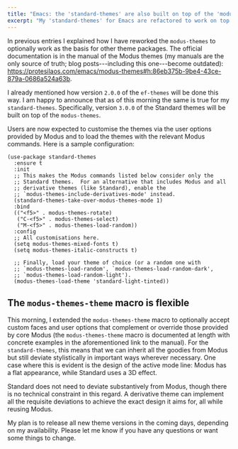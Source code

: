 ```yaml
---
title: "Emacs: the 'standard-themes' are also built on top of the 'modus-themes'"
excerpt: "My 'standard-themes' for Emacs are refactored to work on top of my 'modus-themes', thus inheriting their extensive face coverage and customisability."
---
```


In previous entries I explained how I have reworked the `modus-themes`
to optionally work as the basis for other theme packages. The official
documentation is in the manual of the Modus themes (my manuals are the
only source of truth; blog posts---including this one---become outdated):
<https://protesilaos.com/emacs/modus-themes#h:86eb375b-9be4-43ce-879a-0686a524a63b>.

I already mentioned how version `2.0.0` of the `ef-themes` will be
done this way. I am happy to announce that as of this morning the same
is true for my `standard-themes`. Specifically, version `3.0.0` of the
Standard themes will be built on top of the `modus-themes`.

Users are now expected to customise the themes via the user options
provided by Modus and to load the themes with the relevant Modus
commands. Here is a sample configuration:

```elisp
(use-package standard-themes
  :ensure t
  :init
  ;; This makes the Modus commands listed below consider only the
  ;; Standard themes.  For an alternative that includes Modus and all
  ;; derivative themes (like Standard), enable the
  ;; `modus-themes-include-derivatives-mode' instead.
  (standard-themes-take-over-modus-themes-mode 1)
  :bind
  (("<f5>" . modus-themes-rotate)
   ("C-<f5>" . modus-themes-select)
   ("M-<f5>" . modus-themes-load-random))
  :config
  ;; All customisations here.
  (setq modus-themes-mixed-fonts t)
  (setq modus-themes-italic-constructs t)

  ;; Finally, load your theme of choice (or a random one with
  ;; `modus-themes-load-random', `modus-themes-load-random-dark',
  ;; `modus-themes-load-random-light').
  (modus-themes-load-theme 'standard-light-tinted))
```

## The `modus-themes-theme` macro is flexible

This morning, I extended the `modus-themes-theme` macro to optionally
accept custom faces and user options that complement or override those
provided by core Modus (the `modus-themes-theme` macro is documented
at length with concrete examples in the aforementioned link to the
manual). For the `standard-themes`, this means that we can inherit all
the goodies from Modus but still deviate stylistically in important
ways wherever necessary. One case where this is evident is the design
of the active mode line: Modus has a flat appearance, while Standard
uses a 3D effect.

Standard does not need to deviate substantively from Modus, though
there is no technical constraint in this regard. A derivative theme
can implement all the requisite deviations to achieve the exact design
it aims for, all while reusing Modus.

My plan is to release all new theme versions in the coming days,
depending on my availability. Please let me know if you have any
questions or want some things to change.
